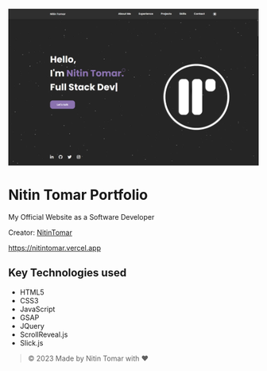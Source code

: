 ![banner](https://github.com/nitin0002/NitinTomar/blob/main/assets/img/Preview.png)
#  Nitin Tomar Portfolio

My Official Website as a Software Developer
 
Creator: [NitinTomar](https://github.com/nitin0002)

https://nitintomar.vercel.app

## Key Technologies used
- HTML5
- CSS3
- JavaScript
- GSAP
- JQuery
- ScrollReveal.js
- Slick.js

> © 2023 Made by Nitin Tomar with ❤️
